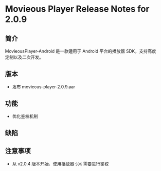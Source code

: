 # Movieous Player Release Notes for 2.0.9

## 简介

MovieousPlayer-Android 是一款适用于 Android 平台的播放器 SDK，支持高度定制以及二次开发。

## 版本

- 发布 movieous-player-2.0.9.aar

## 功能

- 优化鉴权机制

## 缺陷

## 注意事项

- 从 v2.0.4 版本开始，使用播放器 `SDK` 需要进行鉴权
